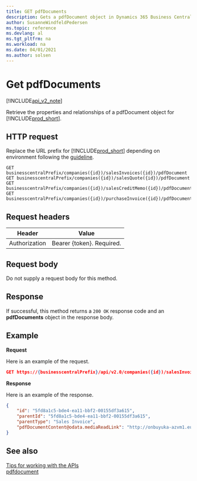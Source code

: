 ```yaml
---
title: GET pdfDocuments  
description: Gets a pdfDocument object in Dynamics 365 Business Central.
author: SusanneWindfeldPedersen
ms.topic: reference
ms.devlang: al
ms.tgt_pltfrm: na
ms.workload: na
ms.date: 04/01/2021
ms.author: solsen
---
```


# Get pdfDocuments

[!INCLUDE[api_v2_note](../../../includes/api_v2_note.md)]

Retrieve the properties and relationships of a pdfDocument object for [!INCLUDE[prod_short](../../../includes/prod_short.md)]. 


## HTTP request
Replace the URL prefix for [!INCLUDE[prod_short](../../../includes/prod_short.md)] depending on environment following the [guideline](../../v2.0/endpoints-apis-for-dynamics.md).

```
GET businesscentralPrefix/companies({id})/salesInvoices({id})/pdfDocument
GET businesscentralPrefix/companies({id})/salesQuote({id})/pdfDocument
GET businesscentralPrefix/companies({id})/salesCreditMemo({id})/pdfDocument
GET businesscentralPrefix/companies({id})/purchaseInvoice({id})/pdfDocument
```

## Request headers

|Header|Value|
|------|-----|
|Authorization  |Bearer {token}. Required. |

## Request body
Do not supply a request body for this method.

## Response
If successful, this method returns a ```200 OK``` response code and an **pdfDocuments** object in the response body.

## Example

**Request**

Here is an example of the request.
```json
GET https://{businesscentralPrefix}/api/v2.0/companies({id})/salesInvoices({id})/pdfDocument
```

**Response**

Here is an example of the response. 

```json
{
    "id": "5fd8a1c5-bde4-ea11-bbf2-00155df3a615",
    "parentId": "5fd8a1c5-bde4-ea11-bbf2-00155df3a615",
    "parentType": "Sales Invoice", 
    "pdfDocumentContent@odata.mediaReadLink": "http://onbuyuka-azvm1.europe.corp.microsoft.com:7047/Navision_NAV/api/v2.0/companies(52e03390-bde4-ea11-bbf2-00155df3a615)/salesInvoices(5fd8a1c5-bde4-ea11-bbf2-00155df3a615)/pdfDocument/pdfDocumentContent"
}
```


## See also
[Tips for working with the APIs](../../../developer/devenv-connect-apps-tips.md)    
[pdfdocument](../resources/dynamics_pdfdocument.md)    
